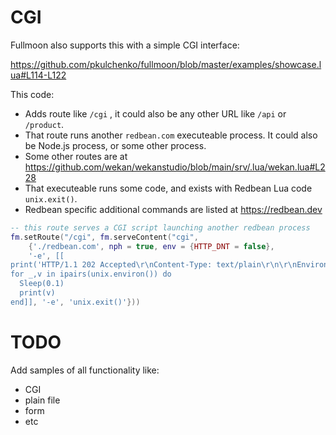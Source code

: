# CGI

Fullmoon also supports this with a simple CGI interface:

https://github.com/pkulchenko/fullmoon/blob/master/examples/showcase.lua#L114-L122

This code:
- Adds route like `/cgi` , it could also be any other URL like `/api` or `/product`.
- That route runs another `redbean.com` executeable process. It could also be Node.js process, or some other process.
- Some other routes are at https://github.com/wekan/wekanstudio/blob/main/srv/.lua/wekan.lua#L228
- That executeable runs some code, and exists with Redbean Lua code `unix.exit()`.
- Redbean specific additional commands are listed at https://redbean.dev

```lua
-- this route serves a CGI script launching another redbean process
fm.setRoute("/cgi", fm.serveContent("cgi",
    {'./redbean.com', nph = true, env = {HTTP_DNT = false},
    '-e', [[
print('HTTP/1.1 202 Accepted\r\nContent-Type: text/plain\r\n\r\nEnvironment:')
for _,v in ipairs(unix.environ()) do
  Sleep(0.1)
  print(v)
end]], '-e', 'unix.exit()'}))
```


# TODO

Add samples of all functionality like:

- CGI
- plain file
- form
- etc
